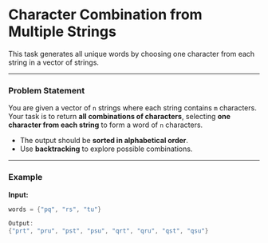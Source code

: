 # Character Combination from Multiple Strings

This task generates all unique words by choosing one character from each string in a vector of strings.

---

### Problem Statement

You are given a vector of `n` strings where each string contains `m` characters. Your task is to return **all combinations of characters**, selecting **one character from each string** to form a word of `n` characters.

- The output should be **sorted in alphabetical order**.
- Use **backtracking** to explore possible combinations.

---

### Example

**Input:**
```cpp
words = {"pq", "rs", "tu"}

Output:
{"prt", "pru", "pst", "psu", "qrt", "qru", "qst", "qsu"}
